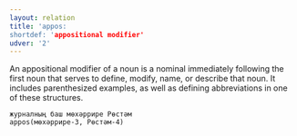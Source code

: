 ```yaml
---
layout: relation
title: 'appos:
shortdef: 'appositional modifier'
udver: '2'
---
```


An appositional modifier of a noun is a nominal immediately following the first noun that serves to define, modify, name, or describe that noun. It includes parenthesized examples, as well as defining abbreviations in one of these structures.

~~~ sdparse
журналның баш мөхәррире Рөстәм
appos(мөхәррире-3, Рөстәм-4)
~~~